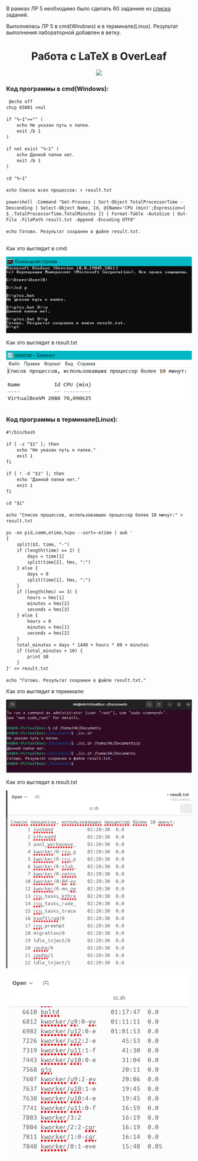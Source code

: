 В рамках ЛР 5 необходимо было сделать 60 заданиие из  [списка](https://docs.google.com/document/d/1jQIRngcwNa9yVtQns-ID8a5rRZHwlNSgp8OFaTEHMHc/edit?tab=t.0) заданий.

Выполнялась ЛР 5 в cmd(Windows) и в терминале(Linux). Результат выполнения лабораторной добавлен в ветку.


<h1 align="center"> Работа с LaTeX в OverLeaf</h1>
<p  align="center"><img src="picks/overleaf-o-logo-primary.jpg"></p>


### Код программы в cmd(Windows):
```
 @echo off
chcp 65001 >nul

if "%~1"=="" (
    echo Не указан путь к папке.
    exit /b 1
)

if not exist "%~1" (
    echo Данной папки нет.
    exit /b 1
)

cd "%~1"

echo Список всех процессов: > result.txt

powershell -Command "Get-Process | Sort-Object TotalProcessorTime -Descending | Select-Object Name, Id, @{Name='CPU (min)';Expression={ $_.TotalProcessorTime.TotalMinutes }} | Format-Table -AutoSize | Out-File -FilePath result.txt -Append -Encoding UTF8"

echo Готово. Результат сохранен в файле result.txt.


```

 Как это выглядит в cmd:
 <p  align="center"><img src="picks/1.png" ></p>

 Как это выглядит в result.txt
 <p  align="center"><img src="picks/2.png" ></p>

### Код программы в терминале(Linux):
```
#!/bin/bash

if [ -z "$1" ]; then
    echo "Не указан путь к папке."
    exit 1
fi

if [ ! -d "$1" ]; then
    echo "Данной папки нет."
    exit 1
fi

cd "$1"

echo "Список процессов, использовавших процессор более 10 минут:" > result.txt

ps -eo pid,comm,etime,%cpu --sort=-etime | awk '
{
    split($3, time, "-")
    if (length(time) == 2) {
        days = time[1]
        split(time[2], hms, ":")
    } else {
        days = 0
        split(time[1], hms, ":")
    }
    if (length(hms) == 3) {
        hours = hms[1]
        minutes = hms[2]
        seconds = hms[3]
    } else {
        hours = 0
        minutes = hms[1]
        seconds = hms[2]
    }
    total_minutes = days * 1440 + hours * 60 + minutes
    if (total_minutes > 10) {
        print $0
    }
}' >> result.txt

echo "Готово. Результат сохранен в файле result.txt."
```
  Как это выглядит в терминале:
 <p  align="center"><img src="picks/3.png" ></p>

 Как это выглядит в result.txt
 <p  align="center"><img src="picks/4.png" ></p>
 <p  align="center"><img src="picks/5.png" ></p>


